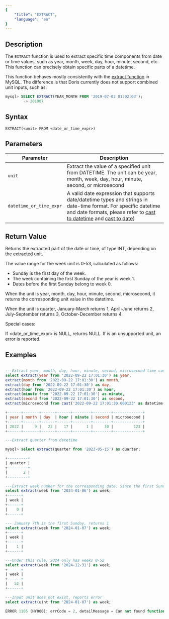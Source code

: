 ```yaml
---
{
    "title": "EXTRACT",
    "language": "en"
}
---
```


## Description

The `EXTRACT` function is used to extract specific time components from date or time values, such as year, month, week, day, hour, minute, second, etc. This function can precisely obtain specific parts of a datetime.

This function behaves mostly consistently with the [extract function](https://dev.mysql.com/doc/refman/8.4/en/date-and-time-functions.html#function_extract) in MySQL. The difference is that Doris currently does not support combined unit inputs, such as:

```sql
mysql> SELECT EXTRACT(YEAR_MONTH FROM '2019-07-02 01:02:03');
        -> 201907
```

## Syntax

`EXTRACT(<unit> FROM <date_or_time_expr>)`

## Parameters

| Parameter | Description |
| -- | -- |
| `unit` | Extract the value of a specified unit from DATETIME. The unit can be year, month, week, day, hour, minute, second, or microsecond |
| `datetime_or_time_expr` | A valid date expression that supports date/datetime types and strings in date-time format. For specific datetime and date formats, please refer to [cast to datetime](../../../../../../docs/sql-manual/basic-element/sql-data-types/conversion/datetime-conversion) and [cast to date](../../../../../../docs/sql-manual/basic-element/sql-data-types/conversion/datetime-conversion)) |

## Return Value

Returns the extracted part of the date or time, of type INT, depending on the extracted unit.

The value range for the week unit is 0-53, calculated as follows:

- Sunday is the first day of the week.
- The week containing the first Sunday of the year is week 1.
- Dates before the first Sunday belong to week 0.

When the unit is year, month, day, hour, minute, second, microsecond, it returns the corresponding unit value in the datetime.

When the unit is quarter, January-March returns 1, April-June returns 2, July-September returns 3, October-December returns 4.

Special cases:

If <date_or_time_expr> is NULL, returns NULL.
If <unit> is an unsupported unit, an error is reported.

## Examples

```sql

---Extract year, month, day, hour, minute, second, microsecond time components from datetime
select extract(year from '2022-09-22 17:01:30') as year,
extract(month from '2022-09-22 17:01:30') as month,
extract(day from '2022-09-22 17:01:30') as day,
extract(hour from '2022-09-22 17:01:30') as hour,
extract(minute from '2022-09-22 17:01:30') as minute,
extract(second from '2022-09-22 17:01:30') as second,
extract(microsecond from cast('2022-09-22 17:01:30.000123' as datetime(6))) as microsecond;

+------+-------+------+------+--------+--------+-------------+
| year | month | day  | hour | minute | second | microsecond |
+------+-------+------+------+--------+--------+-------------+
| 2022 |     9 |   22 |   17 |      1 |     30 |         123 |
+------+-------+------+------+--------+--------+-------------+

---Extract quarter from datetime

mysql> select extract(quarter from '2023-05-15') as quarter;

+---------+
| quarter |
+---------+
|       2 |
+---------+

---Extract week number for the corresponding date. Since the first Sunday of 2024 is on January 7th, all dates before 01-07 return 0
select extract(week from '2024-01-06') as week;
+------+
| week |
+------+
|    0 |
+------+

--- January 7th is the first Sunday, returns 1
select extract(week from '2024-01-07') as week;
+------+
| week |
+------+
|    1 |
+------+

---Under this rule, 2024 only has weeks 0-52
select extract(week from '2024-12-31') as week;
+------+
| week |
+------+
|   52 |
+------+

---Input unit does not exist, reports error
select extract(uint from '2024-01-07') as week;

ERROR 1105 (HY000): errCode = 2, detailMessage = Can not found function 'uint'
```
